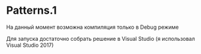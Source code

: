 # Patterns.1
На данный момент возможна компиляция только в Debug режиме

Для запуска достаточно собрать решение в Visual Studio (я использовал Visual Studio 2017)
